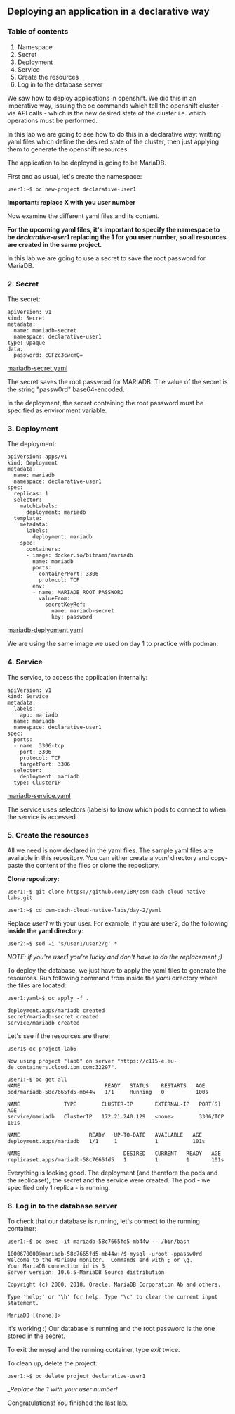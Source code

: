 ## Deploying an application in a declarative way 

### Table of contents

1. Namespace
2. Secret
3. Deployment
4. Service
5. Create the resources
6. Log in to the database server 

We saw how to deploy applications in openshift. We did this in an imperative way, issuing the oc commands which tell the openshift cluster - via API calls - which is the new desired state of the cluster i.e. which operations must be performed. 

In this lab we are going to see how to do this in a declarative way: writting yaml files which define the desired state of the cluster, then just applying them to generate the openshift resources.

The application to be deployed is going to be MariaDB. 

First and as usual, let's create the namespace:
```
user1:~$ oc new-project declarative-user1
```
__Important: replace X with you user number__

Now examine the different yaml files and its content.

__For the upcoming yaml files, it's important to specify the namespace to be _declarative-user1_ replacing the 1 for you user number, so all resources are created in the same project.__

In this lab we are going to use a secret to save the root password for MariaDB.

### 2. Secret

The secret:
```
apiVersion: v1
kind: Secret
metadata:
  name: mariadb-secret
  namespace: declarative-user1 
type: Opaque
data:
  password: cGFzc3cwcmQ=
```
[mariadb-secret.yaml](yaml/mariadb-secret.yaml)

The secret saves the root password for MARIADB. The value of the secret is the string "passw0rd" base64-encoded.

In the deployment, the secret containing the root password must be specified as environment variable.

### 3. Deployment

The deployment:
```
apiVersion: apps/v1
kind: Deployment
metadata:
  name: mariadb
  namespace: declarative-user1 
spec:
  replicas: 1
  selector:
    matchLabels:
      deployment: mariadb
  template:
    metadata:
      labels:
        deployment: mariadb
    spec:
      containers:
      - image: docker.io/bitnami/mariadb
        name: mariadb
        ports:
        - containerPort: 3306
          protocol: TCP
        env:
        - name: MARIADB_ROOT_PASSWORD
          valueFrom:
            secretKeyRef:
              name: mariadb-secret
              key: password
```
[mariadb-deplyoment.yaml](yaml/mariadb-deployment.yaml)

We are using the same image we used on day 1 to practice with podman. 

### 4. Service

The service, to access the application internally:
```
apiVersion: v1
kind: Service
metadata:
  labels:
    app: mariadb
  name: mariadb
  namespace: declarative-user1 
spec:
  ports:
  - name: 3306-tcp
    port: 3306
    protocol: TCP
    targetPort: 3306
  selector:
    deployment: mariadb
  type: ClusterIP
```
[mariadb-service.yaml](yaml/mariadb-service.yaml)

The service uses selectors (labels) to know which pods to connect to when the service is accessed.

### 5. Create the resources

All we need is now declared in the yaml files. The sample yaml files are available in this repository. You can either create a _yaml_ directory and copy-paste the content of the files or clone the repository.

__Clone repository:__
```
user1:~$ git clone https://github.com/IBM/csm-dach-cloud-native-labs.git 

user1:~$ cd csm-dach-cloud-native-labs/day-2/yaml
```

Replace _user1_ with your user. For example, if you are user2, do the following __inside the yaml directory__:
```
user2:~$ sed -i 's/user1/user2/g' *
```
_NOTE: if you're user1 you're lucky and don't have to do the replacement ;)_

To deploy the database, we just have to apply the yaml files to generate the resources. Run following command from inside the _yaml_ directory where the files are located:
```
user1:yaml~$ oc apply -f . 

deployment.apps/mariadb created
secret/mariadb-secret created
service/mariadb created
```

Let's see if the resources are there:
```
user1$ oc project lab6

Now using project "lab6" on server "https://c115-e.eu-de.containers.cloud.ibm.com:32297".

user1:~$ oc get all
NAME                           READY   STATUS    RESTARTS   AGE
pod/mariadb-58c7665fd5-mb44w   1/1     Running   0          100s

NAME              TYPE        CLUSTER-IP       EXTERNAL-IP   PORT(S)    AGE
service/mariadb   ClusterIP   172.21.240.129   <none>        3306/TCP   101s

NAME                      READY   UP-TO-DATE   AVAILABLE   AGE
deployment.apps/mariadb   1/1     1            1           101s

NAME                                 DESIRED   CURRENT   READY   AGE
replicaset.apps/mariadb-58c7665fd5   1         1         1       101s
```

Everything is looking good. The deployment (and therefore the pods and the replicaset), the secret and the service were created. The pod - we specified only 1 replica - is running.

### 6. Log in to the database server 

To check that our database is running, let's connect to the running container:
```
user1:~$ oc exec -it mariadb-58c7665fd5-mb44w -- /bin/bash

1000670000@mariadb-58c7665fd5-mb44w:/$ mysql -uroot -ppassw0rd
Welcome to the MariaDB monitor.  Commands end with ; or \g.
Your MariaDB connection id is 3
Server version: 10.6.5-MariaDB Source distribution

Copyright (c) 2000, 2018, Oracle, MariaDB Corporation Ab and others.

Type 'help;' or '\h' for help. Type '\c' to clear the current input statement.

MariaDB [(none)]> 
```

It's working :) Our database is running and the root password is the one stored in the secret.

To exit the mysql and the running container, type _exit_ twice.

To clean up, delete the project:
```
user1:~$ oc delete project declarative-user1
```
__Replace the 1 with your user number!_

Congratulations! You finished the last lab.

